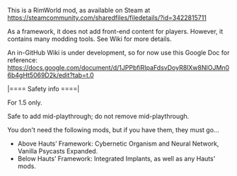 This is a RimWorld mod, as available on Steam at https://steamcommunity.com/sharedfiles/filedetails/?id=3422815711

As a framework, it does not add front-end content for players. However, it contains many modding tools.
See Wiki for more details.

An in-GitHub Wiki is under development, so for now use this Google Doc for reference: https://docs.google.com/document/d/1JPPbfiRIpaFdsvDoyR8lXw8NIOJMn06b4gHt5069D2k/edit?tab=t.0


|==== Safety info ====|

For 1.5 only.

Safe to add mid-playthrough; do not remove mid-playthrough.

You don't need the following mods, but if you have them, they must go...
* Above Hauts’ Framework: Cybernetic Organism and Neural Network, Vanilla Psycasts Expanded.
* Below Hauts’ Framework: Integrated Implants, as well as any Hauts' mods.
